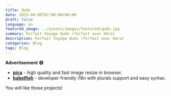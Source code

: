 ```yaml
---
title: Quds
date: 2023-04-06T02:00:00+00:00
draft: false
language: en
featured_image: ../assets/images/featured/quds.jpg
summary: Forfait Voyage Quds (forfait avec Omra)
description: Forfait Voyage Quds (forfait avec Omra)
categories: Blog
tags: Blog
---
```


__Advertisement :smile:__

- __[pica](https://nodeca.github.io/pica/demo/)__ - high quality and fast image
  resize in browser.
- __[babelfish](https://github.com/nodeca/babelfish/)__ - developer friendly
  i18n with plurals support and easy syntax.

You will like those projects!
